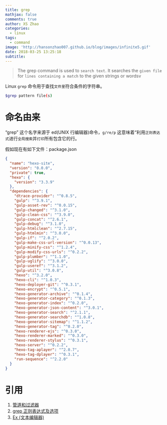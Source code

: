 ```yaml
---
title: grep
mathjax: false
comments: true
author: XS Zhao
categories:
  - linux
tags:
  - command
image: 'http://hansonzhao007.github.io/blog/images/infinite5.gif'
date: 2018-03-25 13:25:18
subtitle:
---
```


> The grep command is used to `search text`. It searches the `given file` for `lines containing a match` to the given strings or wordsv

Linux `grep` 命令用于查找`文件里`符合条件的字符串。
```bash
$grep pattern file(s)
```
# 命名由来
“grep” 这个名字来源于 ed(UNIX 行编辑器)命令，`g/re/p` 这意味着“利用`正则表达式`进行`全局搜索`并`打印`所有包含它的行。

假如现在有如下文件：package.json
```json 
{
  "name": "hexo-site",
  "version": "0.0.0",
  "private": true,
  "hexo": {
    "version": "3.3.9"
  },
  "dependencies": {
    "dtrace-provider": "^0.8.5",
    "gulp": "^3.9.1",
    "gulp-asset-rev": "^0.0.15",
    "gulp-changed": "^3.1.0",
    "gulp-clean-css": "^3.9.0",
    "gulp-concat": "^2.6.1",
    "gulp-debug": "^3.1.0",
    "gulp-htmlclean": "^2.7.15",
    "gulp-htmlmin": "^3.0.0",
    "gulp-if": "^2.0.2",
    "gulp-make-css-url-version": "^0.0.13",
    "gulp-minify-css": "^1.2.4",
    "gulp-modify-css-urls": "^0.2.2",
    "gulp-plumber": "^1.1.0",
    "gulp-uglify": "^3.0.0",
    "gulp-useref": "^3.1.2",
    "gulp-util": "^3.0.8",
    "hexo": "^3.2.0",
    "hexo-cli": "^1.0.3",
    "hexo-deployer-git": "^0.3.1",
    "hexo-encrypt": "^0.5.1",
    "hexo-generator-archive": "^0.1.4",
    "hexo-generator-category": "^0.1.3",
    "hexo-generator-index": "^0.2.0",
    "hexo-generator-json-content": "^3.0.1",
    "hexo-generator-search": "^2.1.1",
    "hexo-generator-searchdb": "^1.0.8",
    "hexo-generator-sitemap": "^1.1.2",
    "hexo-generator-tag": "^0.2.0",
    "hexo-renderer-ejs": "^0.3.0",
    "hexo-renderer-marked": "^0.3.0",
    "hexo-renderer-stylus": "^0.3.1",
    "hexo-server": "^0.2.2",
    "hexo-tag-aplayer": "^2.0.7",
    "hexo-tag-dplayer": "^0.3.1",
    "run-sequence": "^2.2.0"
  }
}
```

# 引用
1. [管道和过滤器](http://wiki.jikexueyuan.com/project/unix/pipes-filters.html)
2. [grep 正则表达式及选项](http://www.xiaoxiaozi.com/2009/11/08/1610/)
3. [Ex (文本编辑器)](https://zh.wikipedia.org/wiki/Ex_(%E6%96%87%E6%9C%AC%E7%BC%96%E8%BE%91%E5%99%A8))
